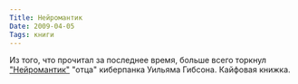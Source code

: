 ```yaml
---
Title: Нейромантик
Date: 2009-04-05
Tags: книги
---
```


<div class="text"><p>Из того, что прочитал за последнее время, больше всего торкнул <a href="http://lib.rus.ec/b/19001">"Нейромантик"</a> "отца" киберпанка Уильяма Гибсона. Кайфовая книжка.</p></div>